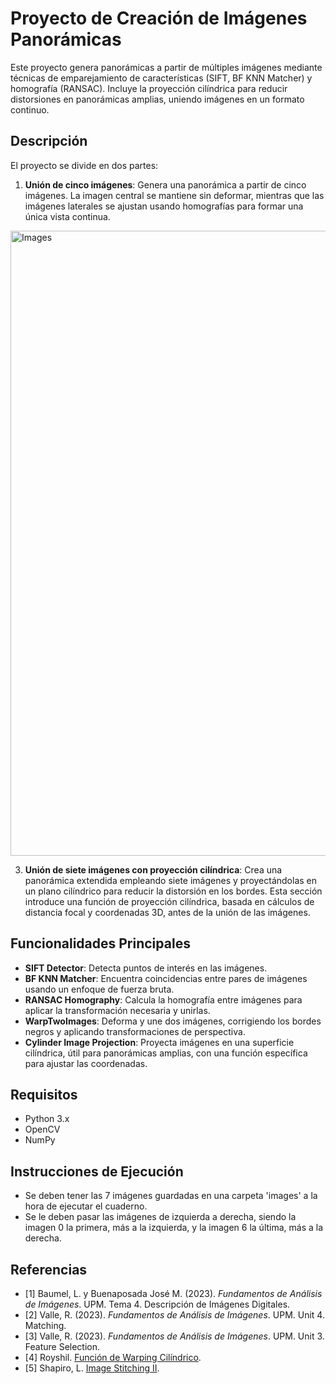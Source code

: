 # Proyecto de Creación de Imágenes Panorámicas

Este proyecto genera panorámicas a partir de múltiples imágenes mediante técnicas de emparejamiento de características (SIFT, BF KNN Matcher) y homografía (RANSAC). Incluye la proyección cilíndrica para reducir distorsiones en panorámicas amplias, uniendo imágenes en un formato continuo.

## Descripción

El proyecto se divide en dos partes:

1. **Unión de cinco imágenes**: Genera una panorámica a partir de cinco imágenes. La imagen central se mantiene sin deformar, mientras que las imágenes laterales se ajustan usando homografías para formar una única vista continua.

<img src="./Results/Images.png" alt="Images" width="1000"/>

3. **Unión de siete imágenes con proyección cilíndrica**: Crea una panorámica extendida empleando siete imágenes y proyectándolas en un plano cilíndrico para reducir la distorsión en los bordes. Esta sección introduce una función de proyección cilíndrica, basada en cálculos de distancia focal y coordenadas 3D, antes de la unión de las imágenes.

## Funcionalidades Principales

- **SIFT Detector**: Detecta puntos de interés en las imágenes.
- **BF KNN Matcher**: Encuentra coincidencias entre pares de imágenes usando un enfoque de fuerza bruta.
- **RANSAC Homography**: Calcula la homografía entre imágenes para aplicar la transformación necesaria y unirlas.
- **WarpTwoImages**: Deforma y une dos imágenes, corrigiendo los bordes negros y aplicando transformaciones de perspectiva.
- **Cylinder Image Projection**: Proyecta imágenes en una superficie cilíndrica, útil para panorámicas amplias, con una función específica para ajustar las coordenadas.

## Requisitos

- Python 3.x
- OpenCV
- NumPy

## Instrucciones de Ejecución

- Se deben tener las 7 imágenes guardadas en una carpeta 'images' a la hora de ejecutar el cuaderno.
- Se le deben pasar las imágenes de izquierda a derecha, siendo la imagen 0 la primera, más a la izquierda, y la imagen 6 la última, más a la derecha. 

## Referencias

- [1] Baumel, L. y Buenaposada José M. (2023). *Fundamentos de Análisis de Imágenes*. UPM. Tema 4. Descripción de Imágenes Digitales.
- [2] Valle, R. (2023). *Fundamentos de Análisis de Imágenes*. UPM. Unit 4. Matching.
- [3] Valle, R. (2023). *Fundamentos de Análisis de Imágenes*. UPM. Unit 3. Feature Selection.
- [4] Royshil. [Función de Warping Cilíndrico](https://gist.github.com/royshil/0b21e8e7c6c1f46a16db66c384742b2b).
- [5] Shapiro, L. [Image Stitching II](https://courses.cs.washington.edu/courses/cse576/17sp/notes/9_ImageStitching2-17.pdf).




